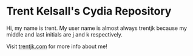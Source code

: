 # Trent Kelsall's Cydia Repository

Hi, my name is trent. My user name is almost always trentjk because my middle and last initials are j and k respectively.

Visit [trentjk.com](trentjk.com) for more info about me!
